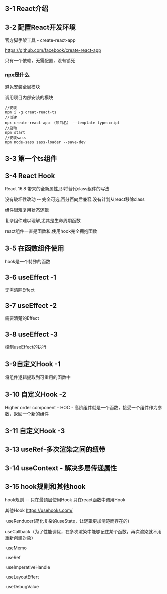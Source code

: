## 3-1 React介绍

## 3-2 配置React开发环境

官方脚手架工具 - create-react-app

https://github.com/facebook/create-react-app

只有一个依赖，无需配置，没有锁死

### npx是什么

避免安装全局模块

调用项目内部安装的模块

```react
//安装
npm i -g creat-react-ts
//创建
npx create-react-app （项目名） --template typescript
//启动
npm start
//安装sass
npm node-sass sass-loader --save-dev
```

## 3-3 第一个ts组件

## 3-4 React Hook

React 16.8 带来的全新属性,即将替代class组件的写法

没有破坏性改动 -- 完全可选,百分百向后兼容,没有计划从react移除class

组件很难复用状态逻辑

复杂组件难以理解,尤其是生命周期函数

react组件一直是函数和,使用hook完全拥抱函数

## 3-5 在函数组件使用

hook是一个特殊的函数

## 3-6 useEffect -1

无需清除Effect

## 3-7 useEffect -2

需要清楚的Effect

## 3-8 useEffect -3

控制useEffect的执行

## 3-9自定义Hook -1

将组件逻辑提取到可重用的函数中

## 3-10 自定义Hook -2

Higher order component - HOC - 高阶组件就是一个函数，接受一个组件作为参数，返回一个新的组件

## 3-11 自定义Hook -3

## 3-13 useRef-多次渲染之间的纽带

## 3-14 useContext - 解决多层传递属性

## 3-15 hook规则和其他hook

hook规则 --  只在最顶层使用Hook  只在react函数中调用Hook

其他Hook   https://usehooks.com/

​	useRenducer(简化复杂的useState，让逻辑更加清楚而存在的)

​	useCallback（为了性能调优，在多次渲染中能够记住某个函数，再次渲染就不用重新创建对象）

​	useMemo

​	useRef

​	useImperativeHandle

​	useLayoutEffert

​	useDebugValue
